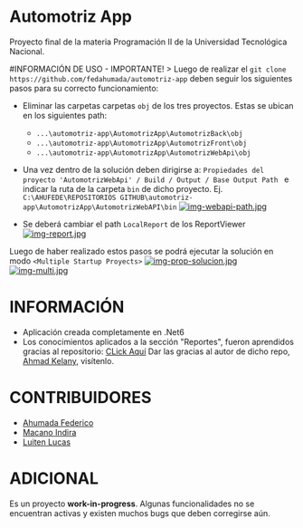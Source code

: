 # Automotriz App
Proyecto final de la materia Programación II de la Universidad Tecnológica Nacional.

#INFORMACIÓN DE USO - IMPORTANTE! > 
Luego de realizar el `git clone https://github.com/fedahumada/automotriz-app` deben seguir los siguientes pasos para su correcto funcionamiento:

* Eliminar las carpetas carpetas `obj` de los tres proyectos. Estas se ubican en los siguientes path: 
    * `...\automotriz-app\AutomotrizApp\AutomotrizBack\obj`
    * `...\automotriz-app\AutomotrizApp\AutomotrizFront\obj`
    * `...\automotriz-app\AutomotrizApp\AutomotrizWebApi\obj`

* Una vez dentro de la solución deben dirigirse a: `Propiedades del proyecto 'AutomotrizWebApi' / Build / Output / Base Output Path ` e indicar la ruta de la carpeta `bin` de dicho proyecto. Ej. `C:\AHUFEDE\REPOSITORIOS GITHUB\automotriz-app\AutomotrizApp\AutomotrizWebAPI\bin`
[![img-webapi-path.jpg](https://i.postimg.cc/BvQ2Xtwc/img-webapi-path.jpg)](https://postimg.cc/zy6yQDNV)


* Se deberá cambiar el path `LocalReport` de los ReportViewer
[![img-report.jpg](https://i.postimg.cc/1ztNy2fv/img-report.jpg)](https://postimg.cc/k205cjNS)

Luego de haber realizado estos pasos se podrá ejecutar la solución en modo `<Multiple Startup Proyects>`
[![img-prop-solucion.jpg](https://i.postimg.cc/RVB6WNW6/img-prop-solucion.jpg)](https://postimg.cc/9zLFSXtC)
[![img-multi.jpg](https://i.postimg.cc/fLdyLNZf/img-multi.jpg)](https://postimg.cc/CBFSP9RR)


# INFORMACIÓN
* Aplicación creada completamente en .Net6
* Los conocimientos aplicados a la sección "Reportes", fueron aprendidos gracias al repositorio: [CLick Aquí](https://github.com/AhmadKelany/ReportingInDotNet)
Dar las gracias al autor de dicho repo, [Ahmad Kelany](https://github.com/AhmadKelany), visítenlo.

# CONTRIBUIDORES 
* [Ahumada Federico](https://github.com/fedahumada)
* [Macano Indira](https://github.com/indira-macano)
* [Luiten Lucas](https://github.com/Luiten-Lucas)


# ADICIONAL
Es un proyecto **work-in-progress**. Algunas funcionalidades no se encuentran activas y existen muchos bugs que deben corregirse aún. 
